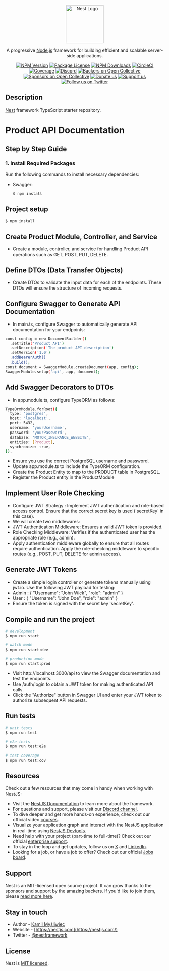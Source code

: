 <p align="center">
  <a href="http://nestjs.com/" target="blank"><img src="https://nestjs.com/img/logo-small.svg" width="120" alt="Nest Logo" /></a>
</p>

[circleci-image]: https://img.shields.io/circleci/build/github/nestjs/nest/master?token=abc123def456
[circleci-url]: https://circleci.com/gh/nestjs/nest

  <p align="center">A progressive <a href="http://nodejs.org" target="_blank">Node.js</a> framework for building efficient and scalable server-side applications.</p>
    <p align="center">
<a href="https://www.npmjs.com/~nestjscore" target="_blank"><img src="https://img.shields.io/npm/v/@nestjs/core.svg" alt="NPM Version" /></a>
<a href="https://www.npmjs.com/~nestjscore" target="_blank"><img src="https://img.shields.io/npm/l/@nestjs/core.svg" alt="Package License" /></a>
<a href="https://www.npmjs.com/~nestjscore" target="_blank"><img src="https://img.shields.io/npm/dm/@nestjs/common.svg" alt="NPM Downloads" /></a>
<a href="https://circleci.com/gh/nestjs/nest" target="_blank"><img src="https://img.shields.io/circleci/build/github/nestjs/nest/master" alt="CircleCI" /></a>
<a href="https://coveralls.io/github/nestjs/nest?branch=master" target="_blank"><img src="https://coveralls.io/repos/github/nestjs/nest/badge.svg?branch=master#9" alt="Coverage" /></a>
<a href="https://discord.gg/G7Qnnhy" target="_blank"><img src="https://img.shields.io/badge/discord-online-brightgreen.svg" alt="Discord"/></a>
<a href="https://opencollective.com/nest#backer" target="_blank"><img src="https://opencollective.com/nest/backers/badge.svg" alt="Backers on Open Collective" /></a>
<a href="https://opencollective.com/nest#sponsor" target="_blank"><img src="https://opencollective.com/nest/sponsors/badge.svg" alt="Sponsors on Open Collective" /></a>
  <a href="https://paypal.me/kamilmysliwiec" target="_blank"><img src="https://img.shields.io/badge/Donate-PayPal-ff3f59.svg" alt="Donate us"/></a>
    <a href="https://opencollective.com/nest#sponsor"  target="_blank"><img src="https://img.shields.io/badge/Support%20us-Open%20Collective-41B883.svg" alt="Support us"></a>
  <a href="https://twitter.com/nestframework" target="_blank"><img src="https://img.shields.io/twitter/follow/nestframework.svg?style=social&label=Follow" alt="Follow us on Twitter"></a>
</p>
  <!--[![Backers on Open Collective](https://opencollective.com/nest/backers/badge.svg)](https://opencollective.com/nest#backer)
  [![Sponsors on Open Collective](https://opencollective.com/nest/sponsors/badge.svg)](https://opencollective.com/nest#sponsor)-->

## Description

[Nest](https://github.com/nestjs/nest) framework TypeScript starter repository.

# Product API Documentation

## Step by Step Guide

### 1. Install Required Packages

Run the following commands to install necessary dependencies:

- Swagger:
  ```bash
  $ npm install

  
## Project setup

```bash
$ npm install
```
## Create Product Module, Controller, and Service
- Create a module, controller, and service for handling Product API operations such as GET, POST, PUT, DELETE.

## Define DTOs (Data Transfer Objects)
- Create DTOs to validate the input data for each of the endpoints. These DTOs will ensure the structure of incoming requests.

## Configure Swagger to Generate API Documentation
- In main.ts, configure Swagger to automatically generate API documentation for your endpoints:
```bash
const config = new DocumentBuilder()
  .setTitle('Product API')
  .setDescription('The product API description')
  .setVersion('1.0')
  .addBearerAuth()
  .build();
const document = SwaggerModule.createDocument(app, config);
SwaggerModule.setup('api', app, document);
```
## Add Swagger Decorators to DTOs
- In app.module.ts, configure TypeORM as follows:
```bash
TypeOrmModule.forRoot({
  type: 'postgres',
  host: 'localhost',
  port: 5432,
  username: 'yourUsername',
  password: 'yourPassword',
  database: 'MOTOR_INSURANCE_WEBSITE',
  entities: [Product],
  synchronize: true,
}),
```
- Ensure you use the correct PostgreSQL username and password.
- Update app.module.ts to include the TypeORM configuration.
- Create the Product Entity to map to the PRODUCT table in PostgreSQL.
- Register the Product entity in the ProductModule

## Implement User Role Checking
- Configure JWT Strategy : Implement JWT authentication and role-based access control. Ensure that the correct secret key is used ('secretKey' in this case).
- We will create two middlewares:
- JWT Authentication Middleware: Ensures a valid JWT token is provided.
- Role Checking Middleware: Verifies if the authenticated user has the appropriate role (e.g., admin).
- Apply authentication middleware globally to ensure that all routes require authentication. Apply the role-checking middleware to specific routes (e.g., POST, PUT, DELETE for admin access).

## Generate JWT Tokens
- Create a simple login controller or generate tokens manually using jwt.io. Use the following JWT payload for testing:
- Admin : { "Username": "John Wick", "role": "admin" }
- User : { "Username": "John Doe", "role": "admin" }
- Ensure the token is signed with the secret key 'secretKey'.

## Compile and run the project

```bash
# development
$ npm run start

# watch mode
$ npm run start:dev

# production mode
$ npm run start:prod
```
- Visit http://localhost:3000/api to view the Swagger documentation and test the endpoints.
- Use /auth/login to obtain a JWT token for making authenticated API calls.
- Click the "Authorize" button in Swagger UI and enter your JWT token to authorize subsequent API requests.

## Run tests

```bash
# unit tests
$ npm run test

# e2e tests
$ npm run test:e2e

# test coverage
$ npm run test:cov
```

## Resources

Check out a few resources that may come in handy when working with NestJS:

- Visit the [NestJS Documentation](https://docs.nestjs.com) to learn more about the framework.
- For questions and support, please visit our [Discord channel](https://discord.gg/G7Qnnhy).
- To dive deeper and get more hands-on experience, check out our official video [courses](https://courses.nestjs.com/).
- Visualize your application graph and interact with the NestJS application in real-time using [NestJS Devtools](https://devtools.nestjs.com).
- Need help with your project (part-time to full-time)? Check out our official [enterprise support](https://enterprise.nestjs.com).
- To stay in the loop and get updates, follow us on [X](https://x.com/nestframework) and [LinkedIn](https://linkedin.com/company/nestjs).
- Looking for a job, or have a job to offer? Check out our official [Jobs board](https://jobs.nestjs.com).

## Support

Nest is an MIT-licensed open source project. It can grow thanks to the sponsors and support by the amazing backers. If you'd like to join them, please [read more here](https://docs.nestjs.com/support).

## Stay in touch

- Author - [Kamil Myśliwiec](https://twitter.com/kammysliwiec)
- Website - [https://nestjs.com](https://nestjs.com/)
- Twitter - [@nestframework](https://twitter.com/nestframework)

## License

Nest is [MIT licensed](https://github.com/nestjs/nest/blob/master/LICENSE).
